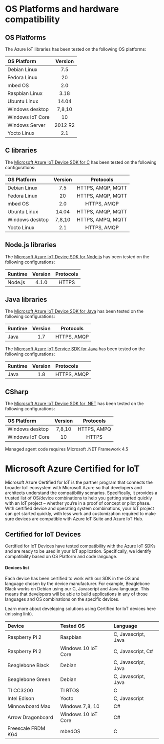 # OS Platforms and hardware compatibility

## OS Platforms

The Azure IoT libraries has been tested on the following OS platforms:


|OS Platform  |   Version|
|:---------------|:------------:|
|Debian Linux| 7.5|
|Fedora Linux|20|
|mbed OS| 2.0 |
|Raspbian Linux| 3.18 |
|Ubuntu Linux| 14.04 |
|Windows desktop| 7,8,10 |
|Windows IoT Core| 10 |
|Windows Server| 2012 R2|
|Yocto Linux|2.1 |



## C libraries

The [Microsoft Azure IoT Device SDK for C](c/device/readme.md) has been tested on the following configurations:

|OS Platform| Version|Protocols|
|:---------|:----------:|:----------:|
|Debian Linux| 7.5 | HTTPS, AMQP, MQTT |
|Fedora Linux| 20 | HTTPS, AMQP, MQTT |
|mbed OS| 2.0 | HTTPS, AMQP |
|Ubuntu Linux| 14.04 | HTTPS, AMQP, MQTT |
|Windows desktop| 7,8,10 | HTTPS, AMPQ, MQTT |
|Yocto Linux|2.1  | HTTPS, AMQP|



## Node.js libraries
The [Microsoft Azure IoT Device SDK for Node.js](node/device/readme.md) has been tested on the following configurations:


|Runtime| Version|Protocols|
|:---------|:----------:|:----:|
|Node.js| 4.1.0 | HTTPS|



## Java libraries
The [Microsoft Azure IoT Device SDK for Java](java/service/readme.md) has been tested on the following configurations:

|Runtime| Version|Protocols|
|:---------|:----------:|----|
|Java| 1.7 | HTTPS, AMQP |

The [Microsoft Azure IoT Service SDK for Java](java/service/readme.md) has been tested on the following configurations:

|Runtime| Version|Protocols|
|:---------|:----------:|:-----|
|Java| 1.8 | HTTPS, AMQP |


## CSharp
The [Microsoft Azure IoT Device SDK for .NET](csharp/readme.md) has been tested on the following configurations:

|OS Platform| Version|Protocols|
|:---------|:----------:|:----------:|
|Windows desktop| 7,8,10 | HTTPS, AMPQ|
|Windows IoT Core|10 | HTTPS|

Managed agent code requires Microsoft .NET Framework 4.5



# Microsoft Azure Certified for IoT



Microsoft Azure Certified for IoT is the partner program that connects the broader IoT ecosystem  with Microsoft Azure so that developers and architects understand the compatibility scenarios. Specifically, it provides a trusted list of OS/device combinations to help you getting started quickly with an IoT project – whether you’re in a proof of concept or pilot phase. With certified device and operating system combinations, your IoT project can get started quickly, with less work and customization required to make sure devices are compatible with  Azure IoT Suite and Azure IoT Hub.

## Certified for IoT Devices

Certified for IoT Devices have tested compatibility with the Azure IoT SDKs and are ready to be used in your IoT application. Specifically, we identify compatibility based on OS Platform and code language.

#### Devices list
 Each device has been certified to work with our SDK in the OS and language chosen by the device manufacturer. For example, Beaglebone Black works on Debian using our C, Javascript and Java language. This means that developers will be able to build applications in any of those languages and OS combinations on the specific devices.

 Learn more about developing solutions using Certified for IoT devices here (missing link).

|Device| Tested OS |Language|
|:---------|:----------|:----------|
|Raspberry Pi 2| Raspbian | C, Javascript, Java |
|Raspberry Pi 2| Windows 10 IoT Core|  C, Javascript, C#|
|Beaglebone Black| Debian |C, Javascript, Java|
|Beaglebone Green|Debian |C, Javascript, Java|
|TI CC3200 | TI RTOS |C|
|Intel Edison |Yocto |C, Javascript|
|Minnowboard Max |Windows 7,8, 10 |C#|
|Arrow Dragonboard |Windows 10 IoT Core | C#|
|Freescale FRDM K64 |mbedOS | C|
